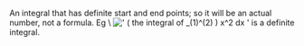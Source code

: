 An integral that has definite start and end points; so it will be an
actual number, not a formula. Eg \\
![' ( the integral of \_(1)\^(2)
) x\^2 dx '](../dictionary/equation_images/2214.1..png)
is a definite integral.
